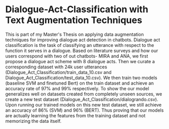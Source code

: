 # Dialogue-Act-Classification with Text Augmentation Techniques

This is part of my Master's Thesis on applying data augmentation techniques for improving dialogue act detection in chatbots. Dialogue act classification is the task of classifying an utterance with respect to the function it serves in a dialogue. Based on literature surveys and how our users correspond with two of out chatbots- MIRA and ANA, we first propose a dialogue act scheme with 8 dialogue acts. Then we curate a corresponding dataset with 24k user utterances (Dialogue_Act_Classification/train_data_10.csv and Dialogue_Act_Classification/test_data_10.csv). We then train two models (baseline SVM and finetuned Bert) on the train dataset and achieve an accuracy rate of 97% and 99% respectively. To show the our model generalizes well on datasets created from completely unseen sources, we create a new test dataset (Dialogue_Act_Classification/dialogrando.csv). Upon running our trained models on this new test dataset, we still achieve an accuracy of 86% (SVM) and 96% (BERT). Thus proving that our models are actually learning the features from the training dataset and not memorizing the data itself.  
